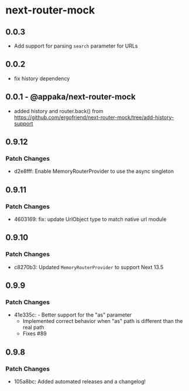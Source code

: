 # next-router-mock

## 0.0.3

- Add support for parsing `search` parameter for URLs

## 0.0.2

- fix history dependency

## 0.0.1 - @appaka/next-router-mock

- added history and router.back() from https://github.com/ergofriend/next-router-mock/tree/add-history-support

## 0.9.12

### Patch Changes

- d2e8fff: Enable MemoryRouterProvider to use the async singleton

## 0.9.11

### Patch Changes

- 4603169: fix: update UrlObject type to match native url module

## 0.9.10

### Patch Changes

- c8270b3: Updated `MemoryRouterProvider` to support Next 13.5

## 0.9.9

### Patch Changes

- 41e335c: - Better support for the "as" parameter
  - Implemented correct behavior when "as" path is different than the real path
  - Fixes #89

## 0.9.8

### Patch Changes

- 105a8bc: Added automated releases and a changelog!
